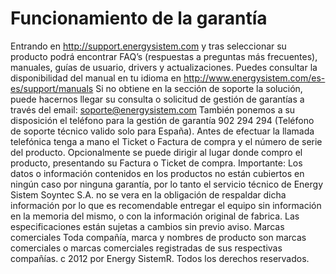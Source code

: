 Funcionamiento de la garantía
==============
Entrando en http://support.energysistem.com y tras seleccionar su producto podrá encontrar FAQ’s (respuestas a preguntas más frecuentes), manuales, guías de usuario, drivers y actualizaciones.
Puedes consultar la disponibilidad del manual en tu idioma en http://www.energysistem.com/es-es/support/manuals
Si no obtiene en la sección de soporte la solución, puede hacernos llegar su consulta o solicitud de gestión de garantías a través del email: soporte@energysistem.com
También ponemos a su disposición el teléfono para la gestión de garantía 902 294 294
(Teléfono de soporte técnico valido solo para España). Antes de efectuar la llamada telefónica tenga a mano el Ticket o Factura de compra y el número de serie del producto.
Opcionalmente se puede dirigir al lugar donde compro el producto, presentando su Factura o Ticket de compra.
Importante: Los datos o información contenidos en los productos no están cubiertos en
ningún caso por ninguna garantía, por lo tanto el servicio técnico de Energy Sistem Soyntec
S.A. no se vera en la obligación de respaldar dicha información por lo que es recomendable entregar el equipo sin información en la memoria del mismo, o con la información original de fabrica.
Las especificaciones están sujetas a cambios sin previo aviso.
Marcas comerciales Toda compañía, marca y nombres de producto son marcas comerciales o marcas comerciales registradas de sus respectivas compañías.
c 2012 por Energy SistemR. Todos los derechos reservados.
